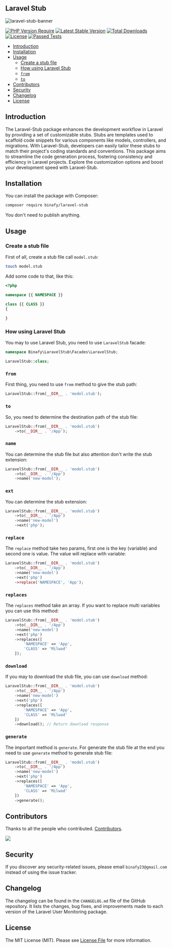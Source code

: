 ## Laravel Stub

<img src="https://banners.beyondco.de/Laravel%20Stub.png?theme=dark&packageManager=composer+require&packageName=binafy%2Flaravel-stub&pattern=yyy&style=style_1&description=Generate+stub+files+very+easy+in+Laravel+framework&md=1&showWatermark=0&fontSize=100px&images=https%3A%2F%2Flaravel.com%2Fimg%2Flogomark.min.svg" alt="laravel-stub-banner">

[![PHP Version Require](http://poser.pugx.org/binafy/laravel-stub/require/php)](https://packagist.org/packages/binafy/laravel-stub)
[![Latest Stable Version](http://poser.pugx.org/binafy/laravel-stub/v)](https://packagist.org/packages/binafy/laravel-stub)
[![Total Downloads](http://poser.pugx.org/binafy/laravel-stub/downloads)](https://packagist.org/packages/binafy/laravel-stub)
[![License](http://poser.pugx.org/binafy/laravel-stub/license)](https://packagist.org/packages/binafy/laravel-stub)
[![Passed Tests](https://github.com/binafy/laravel-stub/actions/workflows/tests.yml/badge.svg)](https://github.com/binafy/laravel-stub/actions/workflows/tests.yml)

- [Introduction](#introduction)
- [Installation](#installation)
- [Usage](#usage)
    - [Create a stub file](#create-a-stub-file)
    - [How using Laravel Stub](#how-using-laravel-stub)
    - [`from`](#from)
    - [`to`](#to)
- [Contributors](#contributors)
- [Security](#security)
- [Changelog](#changelog)
- [License](#license)

<a name="introduction"></a>
## Introduction

The Laravel-Stub package enhances the development workflow in Laravel by providing a set of customizable stubs. Stubs are templates used to scaffold code snippets for various components like models, controllers, and migrations. With Laravel-Stub, developers can easily tailor these stubs to match their project's coding standards and conventions. This package aims to streamline the code generation process, fostering consistency and efficiency in Laravel projects. Explore the customization options and boost your development speed with Laravel-Stub.

<a name="installation"></a>
## Installation

You can install the package with Composer:

```bash
composer require binafy/laravel-stub
```

You don't need to publish anything.

<a name="usage"></a>
## Usage

<a name="create-a-stub-file"></a>
### Create a stub file
First of all, create a stub file call `model.stub`:

```bash
touch model.stub
```

Add some code to that, like this:

```php
<?php

namespace {{ NAMESPACE }}

class {{ CLASS }}
{
    
}
```

<a name="how-using-laravel-stub"></a>
### How using Laravel Stub

You may to use Laravel Stub, you need to use `LaravelStub` facade:

```php
namespace Binafy\LaravelStub\Facades\LaravelStub;

LaravelStub::class;
```

<a name="from"></a>
### `from`

First thing, you need to use `from` method to give the stub path:

```php
LaravelStub::from(__DIR__ . 'model.stub');
```

<a name="to"></a>
### `to`

So, you need to determine the destination path of the stub file:

```php
LaravelStub::from(__DIR__ . 'model.stub')
    ->to(__DIR__ . '/App');
```

<a name="name"></a>
### `name`

You can determine the stub file but also attention don't write the stub extension:

```php
LaravelStub::from(__DIR__ . 'model.stub')
    ->to(__DIR__ . '/App')
    ->name('new-model');
```

<a name="ext"></a>
### `ext`

You can determine the stub extension:

```php
LaravelStub::from(__DIR__ . 'model.stub')
    ->to(__DIR__ . '/App')
    ->name('new-model')
    ->ext('php');
```

<a name="replace"></a>
### `replace`

The `replace` method take two params, first one is the key (variable) and second one is value. The value will replace with variable:

```php
LaravelStub::from(__DIR__ . 'model.stub')
    ->to(__DIR__ . '/App')
    ->name('new-model')
    ->ext('php')
    ->replace('NAMESPACE', 'App');
```

<a name="replaces"></a>
### `replaces`

The `replaces` method take an array. If you want to replace multi variables you can use this method:

```php
LaravelStub::from(__DIR__ . 'model.stub')
    ->to(__DIR__ . '/App')
    ->name('new-model')
    ->ext('php')
    ->replaces([
        'NAMESPACE' => 'App',
        'CLASS' => 'Milwad'
    ]);
```

<a name="download"></a>
### `download`

If you may to download the stub file, you can use `download` method:

```php
LaravelStub::from(__DIR__ . 'model.stub')
    ->to(__DIR__ . '/App')
    ->name('new-model')
    ->ext('php')
    ->replaces([
        'NAMESPACE' => 'App',
        'CLASS' => 'Milwad'
    ])
    ->download(); // Return download response
```

<a name="generate"></a>
### `generate`

The important method is `generate`. For generate the stub file at the end you need to use `generate` method to generate stub file:

```php
LaravelStub::from(__DIR__ . 'model.stub')
    ->to(__DIR__ . '/App')
    ->name('new-model')
    ->ext('php')
    ->replaces([
        'NAMESPACE' => 'App',
        'CLASS' => 'Milwad'
    ])
    ->generate();
```



<a name="contributors"></a>
## Contributors

Thanks to all the people who contributed. [Contributors](https://github.com/binafy/laravel-stub/graphs/contributors).

<a href="https://github.com/binafy/laravel-stub/graphs/contributors"><img src="https://opencollective.com/laravel-stub/contributors.svg?width=890&button=false" /></a>

<a name="security"></a>
## Security

If you discover any security-related issues, please email `binafy23@gmail.com` instead of using the issue tracker.

<a name="chanelog"></a>
## Changelog

The changelog can be found in the `CHANGELOG.md` file of the GitHub repository. It lists the changes, bug fixes, and improvements made to each version of the Laravel User Monitoring package.

<a name="license"></a>
## License

The MIT License (MIT). Please see [License File](https://github.com/binafy/laravel-stub/blob/1.x/LICENSE) for more information.
